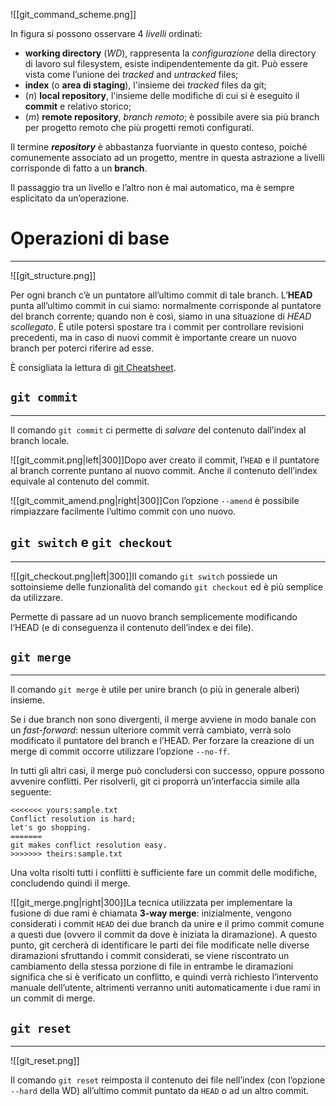 ![[git_command_scheme.png]]

In figura si possono osservare 4 _livelli_ ordinati:

- **working directory** (*WD*), rappresenta la _configurazione_ della directory di lavoro sul filesystem, esiste indipendentemente da git. Può essere vista come l’unione dei _tracked_ and _untracked_ files;
- **index** (o **area di staging**), l'insieme dei _tracked_ files da git;
- ($n$) **local repository**, l'insieme delle modifiche di cui si è eseguito il **commit** e relativo storico;
- ($m$) **remote repository**, *branch remoto*; è possibile avere sia più branch per progetto remoto che più progetti remoti configurati.

Il termine _**repository**_ è abbastanza fuorviante in questo conteso, poiché comunemente associato ad un progetto, mentre in questa astrazione a livelli corrisponde di fatto a un **branch**.

Il passaggio tra un livello e l’altro non è mai automatico, ma è sempre esplicitato da un’operazione.

# Operazioni di base
---
![[git_structure.png]]

Per ogni branch c’è un puntatore all’ultimo commit di tale branch.
L’**HEAD** punta all’ultimo commit in cui siamo: normalmente corrisponde al puntatore del branch corrente; quando non è così, siamo in una situazione di _HEAD scollegato_.
È utile potersi spostare tra i commit per controllare revisioni precedenti, ma in caso di nuovi commit è importante creare un nuovo branch per poterci riferire ad esse.

È consigliata la lettura di [git Cheatsheet](http://ndpsoftware.com/git-cheatsheet.html).

## `git commit`
---
Il comando `git commit` ci permette di _salvare_ del contenuto dall’index al branch locale.

![[git_commit.png|left|300]]Dopo aver creato il commit, l’`HEAD` e il puntatore al branch corrente puntano al nuovo commit. Anche il contenuto dell’index equivale al contenuto del commit.
 






![[git_commit_amend.png|right|300]]Con l’opzione `--amend` è possibile rimpiazzare facilmente l’ultimo commit con uno nuovo.






## `git switch` e `git checkout`
---
![[git_checkout.png|left|300]]Il comando `git switch` possiede un sottoinsieme delle funzionalità del comando `git checkout` ed è più semplice da utilizzare.

Permette di passare ad un nuovo branch semplicemente modificando l’HEAD (e di conseguenza il contenuto dell’index e dei file).

## `git merge`
---
Il comando `git merge` è utile per unire branch (o più in generale alberi) insieme.

Se i due branch non sono divergenti, il merge avviene in modo banale con un _fast-forward_: nessun ulteriore commit verrà cambiato, verrà solo modificato il puntatore del branch e l’HEAD.
Per forzare la creazione di un merge di commit occorre utilizzare l’opzione `--no-ff`.

In tutti gli altri casi, il merge può concludersi con successo, oppure possono avvenire conflitti. Per risolverli, git ci proporrà un’interfaccia simile alla seguente:

```console
<<<<<<< yours:sample.txt
Conflict resolution is hard;
let's go shopping.
=======
git makes conflict resolution easy.
>>>>>>> theirs:sample.txt
```

Una volta risolti tutti i conflitti è sufficiente fare un commit delle modifiche, concludendo quindi il merge.

![[git_merge.png|right|300]]La tecnica utilizzata per implementare la fusione di due rami è chiamata **3-way merge**: inizialmente, vengono considerati i commit `HEAD` dei due branch da unire e il primo commit comune a questi due (ovvero il commit da dove è iniziata la diramazione). A questo punto, git cercherà di identificare le parti dei file modificate nelle diverse diramazioni sfruttando i commit considerati, se viene riscontrato un cambiamento della stessa porzione di file in entrambe le diramazioni significa che si è verificato un conflitto, e quindi verrà richiesto l’intervento manuale dell’utente, altrimenti verranno uniti automaticamente i due rami in un commit di merge.

## `git reset`
---
![[git_reset.png]]

Il comando `git reset` reimposta il contenuto dei file nell’index (con l’opzione `--hard` della WD) all’ultimo commit puntato da `HEAD` o ad un altro commit.